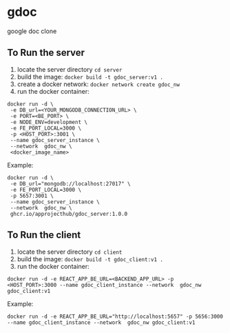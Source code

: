 # gdoc

google doc clone

## To Run the server

1. locate the server directory `cd server`
2. build the image: `docker build -t gdoc_server:v1 .`
3. create a docker network: `docker network create gdoc_nw`
4. run the docker container:

```
docker run -d \
 -e DB_url=<YOUR_MONGODB_CONNECTION_URL> \
 -e PORT=<BE_PORT> \
 -e NODE_ENV=development \
 -e FE_PORT_LOCAL=3000 \
 -p <HOST_PORT>:3001 \
 --name gdoc_server_instance \
 --network  gdoc_nw \
 <docker_image_name>
```

Example:

```
docker run -d \
 -e DB_url="mongodb://localhost:27017" \
 -e FE_PORT_LOCAL=3000 \
 -p 5657:3001 \
 --name gdoc_server_instance \
 --network  gdoc_nw \
 ghcr.io/approjecthub/gdoc_server:1.0.0
```

## To Run the client

1. locate the server directory `cd client`
2. build the image: `docker build -t gdoc_client:v1 .`
3. run the docker container:

```
docker run -d -e REACT_APP_BE_URL=<BACKEND_APP_URL> -p <HOST_PORT>:3000 --name gdoc_client_instance --network  gdoc_nw gdoc_client:v1
```

Example:

```
docker run -d -e REACT_APP_BE_URL="http://localhost:5657" -p 5656:3000 --name gdoc_client_instance --network  gdoc_nw gdoc_client:v1
```
